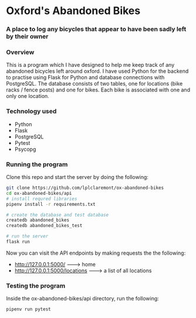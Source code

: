 # Oxford's Abandoned Bikes
### A place to log any bicycles that appear to have been sadly left by their owner

### Overview
This is a program which I have designed to help me keep track of any abandoned bicycles left around oxford. I have used Python for the backend to practise using Flask for Python and database connections with PostgreSQL.
The database consists of two tables, one for locations (bike racks / fence posts) and one for bikes. Each bike is associated with one and only one location.

### Technology used
- Python
- Flask
- PostgreSQL
- Pytest
- Psycopg

### Running the program
Clone this repo and start the server by doing the following:
```bash
git clone https://github.com/lplclaremont/ox-abandoned-bikes
cd ox-abandoned-bikes/api
# install requred libraries
pipenv install -r requirements.txt

# create the database and test database
createdb abandoned_bikes
createdb abandoned_bikes_test

# run the server
flask run
```

Now you can visit the API endpoints by making requests the the following:
- http://127.0.0.1:5000/ ---> home
- http://127.0.0.1:5000/locations ---> a list of all locations


### Testing the program
Inside the ox-abandoned-bikes/api directory, run the following:

```bash
pipenv run pytest
```